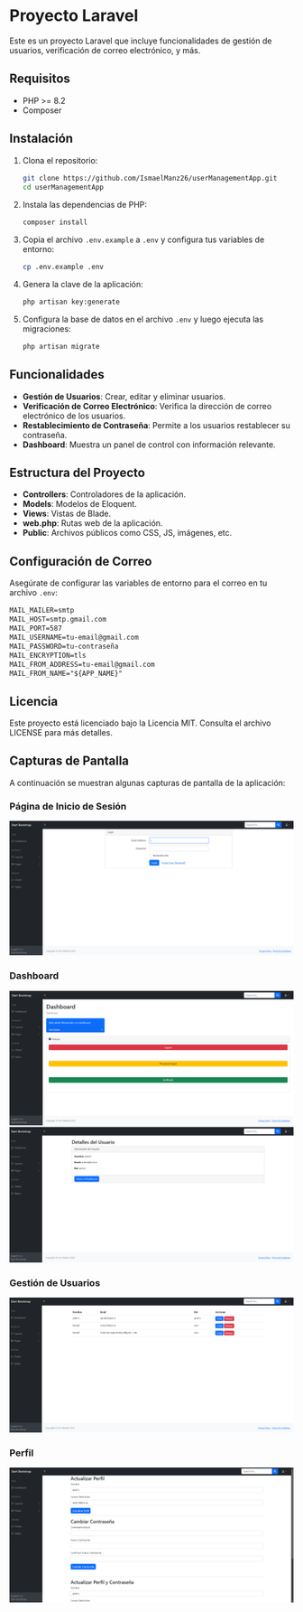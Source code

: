 # Proyecto Laravel

Este es un proyecto Laravel que incluye funcionalidades de gestión de usuarios, verificación de correo electrónico, y más.

## Requisitos

- PHP >= 8.2
- Composer

## Instalación

1. Clona el repositorio:
   ```sh
   git clone https://github.com/IsmaelManz26/userManagementApp.git
   cd userManagementApp
   ```

2. Instala las dependencias de PHP:
   ```sh
   composer install
   ```

3. Copia el archivo `.env.example` a `.env` y configura tus variables de entorno:
   ```sh
   cp .env.example .env
   ```

4. Genera la clave de la aplicación:
   ```sh
   php artisan key:generate
   ```

5. Configura la base de datos en el archivo `.env` y luego ejecuta las migraciones:
   ```sh
   php artisan migrate
   ```

## Funcionalidades

- **Gestión de Usuarios**: Crear, editar y eliminar usuarios.
- **Verificación de Correo Electrónico**: Verifica la dirección de correo electrónico de los usuarios.
- **Restablecimiento de Contraseña**: Permite a los usuarios restablecer su contraseña.
- **Dashboard**: Muestra un panel de control con información relevante.

## Estructura del Proyecto

- **Controllers**: Controladores de la aplicación.
- **Models**: Modelos de Eloquent.
- **Views**: Vistas de Blade.
- **web.php**: Rutas web de la aplicación.
- **Public**: Archivos públicos como CSS, JS, imágenes, etc.

## Configuración de Correo

Asegúrate de configurar las variables de entorno para el correo en tu archivo `.env`:

```env
MAIL_MAILER=smtp
MAIL_HOST=smtp.gmail.com
MAIL_PORT=587
MAIL_USERNAME=tu-email@gmail.com
MAIL_PASSWORD=tu-contraseña
MAIL_ENCRYPTION=tls
MAIL_FROM_ADDRESS=tu-email@gmail.com
MAIL_FROM_NAME="${APP_NAME}"
```

## Licencia

Este proyecto está licenciado bajo la Licencia MIT. Consulta el archivo LICENSE para más detalles.

## Capturas de Pantalla

A continuación se muestran algunas capturas de pantalla de la aplicación:

### Página de Inicio de Sesión
![Inicio de Sesión](screenshots/login.png)

### Dashboard
![Dashboard-1](screenshots/dashboard-1.png)
![Dashboard-2](screenshots/dashboard-2.png)

### Gestión de Usuarios
![Gestión de Usuarios](screenshots/user_management.png)

### Perfil
![Perfil](screenshots/profile.png)
